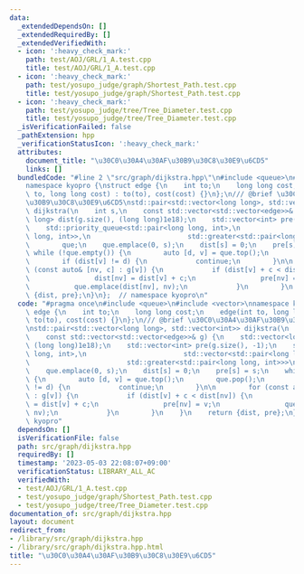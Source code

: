 ```yaml
---
data:
  _extendedDependsOn: []
  _extendedRequiredBy: []
  _extendedVerifiedWith:
  - icon: ':heavy_check_mark:'
    path: test/AOJ/GRL/1_A.test.cpp
    title: test/AOJ/GRL/1_A.test.cpp
  - icon: ':heavy_check_mark:'
    path: test/yosupo_judge/graph/Shortest_Path.test.cpp
    title: test/yosupo_judge/graph/Shortest_Path.test.cpp
  - icon: ':heavy_check_mark:'
    path: test/yosupo_judge/tree/Tree_Diameter.test.cpp
    title: test/yosupo_judge/tree/Tree_Diameter.test.cpp
  _isVerificationFailed: false
  _pathExtension: hpp
  _verificationStatusIcon: ':heavy_check_mark:'
  attributes:
    document_title: "\u30C0\u30A4\u30AF\u30B9\u30C8\u30E9\u6CD5"
    links: []
  bundledCode: "#line 2 \"src/graph/dijkstra.hpp\"\n#include <queue>\n#include <vector>\n\
    namespace kyopro {\nstruct edge {\n    int to;\n    long long cost;\n    edge(int\
    \ to, long long cost) : to(to), cost(cost) {}\n};\n/// @brief \u30C0\u30A4\u30AF\
    \u30B9\u30C8\u30E9\u6CD5\nstd::pair<std::vector<long long>, std::vector<int>>\
    \ dijkstra(\n    int s,\n    const std::vector<std::vector<edge>>& g) {\n    std::vector<long\
    \ long> dist(g.size(), (long long)1e18);\n    std::vector<int> pre(g.size(), -1);\n\
    \    std::priority_queue<std::pair<long long, int>,\n                        std::vector<std::pair<long\
    \ long, int>>,\n                        std::greater<std::pair<long long, int>>>\n\
    \        que;\n    que.emplace(0, s);\n    dist[s] = 0;\n    pre[s] = s;\n   \
    \ while (!que.empty()) {\n        auto [d, v] = que.top();\n        que.pop();\n\
    \        if (dist[v] != d) {\n            continue;\n        }\n\n        for\
    \ (const auto& [nv, c] : g[v]) {\n            if (dist[v] + c < dist[nv]) {\n\
    \                dist[nv] = dist[v] + c;\n                pre[nv] = v;\n     \
    \           que.emplace(dist[nv], nv);\n            }\n        }\n    }\n    return\
    \ {dist, pre};\n}\n};  // namespace kyopro\n"
  code: "#pragma once\n#include <queue>\n#include <vector>\nnamespace kyopro {\nstruct\
    \ edge {\n    int to;\n    long long cost;\n    edge(int to, long long cost) :\
    \ to(to), cost(cost) {}\n};\n/// @brief \u30C0\u30A4\u30AF\u30B9\u30C8\u30E9\u6CD5\
    \nstd::pair<std::vector<long long>, std::vector<int>> dijkstra(\n    int s,\n\
    \    const std::vector<std::vector<edge>>& g) {\n    std::vector<long long> dist(g.size(),\
    \ (long long)1e18);\n    std::vector<int> pre(g.size(), -1);\n    std::priority_queue<std::pair<long\
    \ long, int>,\n                        std::vector<std::pair<long long, int>>,\n\
    \                        std::greater<std::pair<long long, int>>>\n        que;\n\
    \    que.emplace(0, s);\n    dist[s] = 0;\n    pre[s] = s;\n    while (!que.empty())\
    \ {\n        auto [d, v] = que.top();\n        que.pop();\n        if (dist[v]\
    \ != d) {\n            continue;\n        }\n\n        for (const auto& [nv, c]\
    \ : g[v]) {\n            if (dist[v] + c < dist[nv]) {\n                dist[nv]\
    \ = dist[v] + c;\n                pre[nv] = v;\n                que.emplace(dist[nv],\
    \ nv);\n            }\n        }\n    }\n    return {dist, pre};\n}\n};  // namespace\
    \ kyopro"
  dependsOn: []
  isVerificationFile: false
  path: src/graph/dijkstra.hpp
  requiredBy: []
  timestamp: '2023-05-03 22:08:07+09:00'
  verificationStatus: LIBRARY_ALL_AC
  verifiedWith:
  - test/AOJ/GRL/1_A.test.cpp
  - test/yosupo_judge/graph/Shortest_Path.test.cpp
  - test/yosupo_judge/tree/Tree_Diameter.test.cpp
documentation_of: src/graph/dijkstra.hpp
layout: document
redirect_from:
- /library/src/graph/dijkstra.hpp
- /library/src/graph/dijkstra.hpp.html
title: "\u30C0\u30A4\u30AF\u30B9\u30C8\u30E9\u6CD5"
---
```

